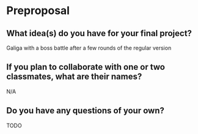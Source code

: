# Preproposal

## What idea(s) do you have for your final project?

Galiga with a boss battle after a few rounds of the regular version

## If you plan to collaborate with one or two classmates, what are their names?

N/A

## Do you have any questions of your own?

TODO
